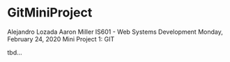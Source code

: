 # GitMiniProject

Alejandro Lozada
Aaron Miller
IS601 - Web Systems Development
Monday, February 24, 2020
Mini Project 1: GIT

tbd...
